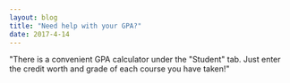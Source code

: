 ```yaml
---
layout: blog
title: "Need help with your GPA?"
date: 2017-4-14
---
```


"There is a convenient GPA calculator under the "Student" tab. 
Just enter the credit worth and grade of each course you have taken!"
